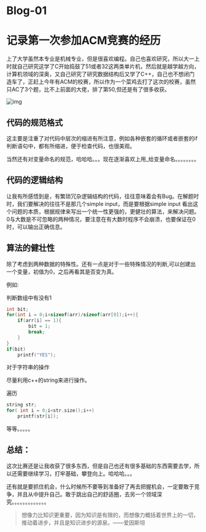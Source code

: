 # Blog-01

# 记录第一次参加ACM竞赛的经历

上了大学虽然本专业是机械专业，但是很喜欢编程。自己也喜欢研究，所以大一上时就自己研究这学了C开始捣鼓了51或者32这两类单片机，然后就是越学越方向，计算机领域的深奥，又自己研究了研究数据结构后又学了C++，自己也不想闭门造车了，正赶上今年有ACM的校赛，所以作为一个菜鸡去打了这次的校赛，虽然只AC了3个题，比不上前面的大佬，排了第50,但还是有了很多收获。

![img](https://pcsdata.baidu.com/thumbnail/cda455c63g7ad39d2122fc72557eab27?fid=3125802318-16051585-850355154239658&rt=pr&sign=FDTAER-yUdy3dSFZ0SVxtzShv1zcMqd-OGpVYMznKtGUeFQluHC1HejJ6E4%3D&expires=2h&chkv=0&chkbd=0&chkpc=&dp-logid=307603396497072098&dp-callid=0&time=1636344000&bus_no=26&size=c1600_u1600&quality=100&vuk=-&ft=video)

## 代码的规范格式

这主要是注重了对代码中层次的缩进有所注意，例如各种嵌套的循环或者嵌套的if判断语句中，都有所缩进，便于检查代码，也很美观。

当然还有对变量命名的规范，哈哈哈。。。现在逐渐喜欢上用_给变量命名。。。。。。。。

## 代码的逻辑结构

让我有所感悟到是，有繁琐冗杂逻辑结构的代码，往往意味着会有Bug。在解题时时，我们要解决的往往不是那几个simple input，而是要根据simple input 看出这个问题的本质，根据规律来写出一个统一性更强的，更健壮的算法，来解决问题。0与大数是不可忽略的两种情况，要注意在有大数时程序不会崩溃，也要保证在0时，可以输出正确信息。

## 算法的健壮性

除了考虑到两种数据的特殊性。还有一点是对于一些特殊情况的判断,可以创建出一个变量，初值为0，之后再看其是否变为真。

例如:

判断数组中有没有1

```cpp
int bit;
for(int i = 0;i<sizeof(arr)/sizeof(arr[0]);i++){
    if(arr[i] == 1){
        bit = 1;
        break;
    }
}
if(bit)
    printf("YES");
```

对于字符串的操作

尽量利用c++的string来进行操作。

遍历

```cpp
string str;
for( int i = 0;i<str.size();i++)
    printf(str[i]);
```

等等。。。。。

## 总结：

这次比赛还是让我收获了很多东西，但是自己也还有很多基础的东西需要去学，所以还需要继续学习，打牢基础，攀登向上。哈哈哈。。。

还有就是要抓住机会，什么时候所不要等到准备好了再去把握机会，一定要敢于竞争，并且从中提升自己。敢于跳出自己的舒适圈，去另一个领域深究。。。。。。。。。。。。。


> 想像力比知识更重要，因为知识是有限的，而想像力概括着世界上的一切，推动着进步，并且是知识进步的源泉。——爱因斯坦
